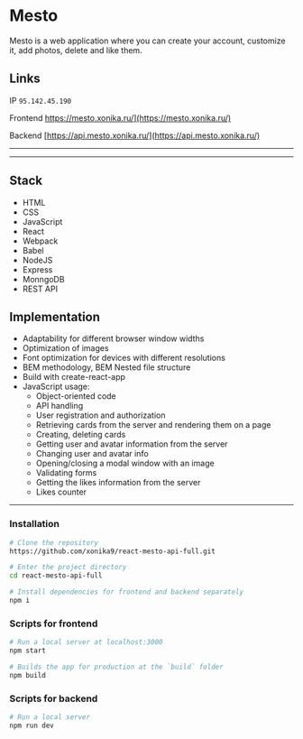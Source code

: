 # Mesto

Mesto is a web application where you can create your account, customize it, add photos, delete and like them.

## Links

IP `95.142.45.190`

Frontend https://mesto.xonika.ru/](https://mesto.xonika.ru/)

Backend [https://api.mesto.xonika.ru/](https://api.mesto.xonika.ru/)

***

***

## Stack

* HTML
* CSS
* JavaScript
* React
* Webpack
* Babel
* NodeJS
* Express
* MonngoDB
* REST API

## Implementation

* Adaptability for different browser window widths
* Optimization of images
* Font optimization for devices with different resolutions
* BEM methodology, BEM Nested file structure
* Build with create-react-app
* JavaScript usage:
  * Object-oriented code
  * API handling
  * User registration and authorization
  * Retrieving cards from the server and rendering them on a page
  * Creating, deleting cards
  * Getting user and avatar information from the server
  * Changing user and avatar info
  * Opening/closing a modal window with an image
  * Validating forms
  * Getting the likes information from the server
  * Likes counter

***
### Installation

```bash
# Clone the repository
https://github.com/xonika9/react-mesto-api-full.git

# Enter the project directory
cd react-mesto-api-full

# Install dependencies for frontend and backend separately
npm i
```

### Scripts for frontend

```bash
# Run a local server at localhost:3000
npm start

# Builds the app for production at the `build` folder
npm build
```


### Scripts for backend

```bash
# Run a local server
npm run dev
```
